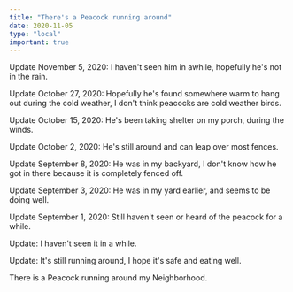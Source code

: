 ```yaml
---
title: "There's a Peacock running around"
date: 2020-11-05
type: "local"
important: true
---
```


Update November 5, 2020: I haven't seen him in awhile, hopefully he's not in
 the rain.

Update October 27, 2020: Hopefully he's found somewhere warm to hang out during
the cold weather, I don't think peacocks are cold weather birds.

Update October 15, 2020: He's been taking shelter on my porch, during the winds.

Update October 2, 2020: He's still around and can leap over most fences.

Update September 8, 2020: He was in my backyard, I don't know how he got in there
because it is completely fenced off.

Update September 3, 2020: He was in my yard earlier, and seems to be doing well.

Update September 1, 2020: Still haven't seen or heard of the peacock for a while.

Update: I haven't seen it in a while.

Update: It's still running around, I hope it's safe and eating well. 

There is a Peacock running around my Neighborhood.

